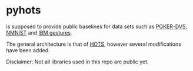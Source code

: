 # pyhots

is supposed to provide public baselines for data sets such as [POKER-DVS](http://www2.imse-cnm.csic.es/caviar/POKERDVS.html), [NMNIST](https://www.garrickorchard.com/datasets/n-mnist) and [IBM gestures](http://www.research.ibm.com/dvsgesture/).

The general architecture is that of [HOTS](https://www.neuromorphic-vision.com/public/publications/1/publication.pdf), however several modifications have been added. 

Disclaimer: Not all libraries used in this repo are public yet.
